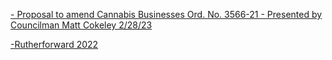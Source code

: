 [- Proposal to amend Cannabis Businesses Ord. No. 3566-21 - Presented by Councilman Matt Cokeley 2/28/23](https://storage.googleapis.com/static.rutherford-nj.com/special-presentations/Cannabis_Class_5_6_Ord_FIN_r1.pdf)

[-Rutherforward 2022](https://storage.googleapis.com/static.rutherford-nj.com/newsletters/Rutherforward/Rutherforward_2022.pdf)
